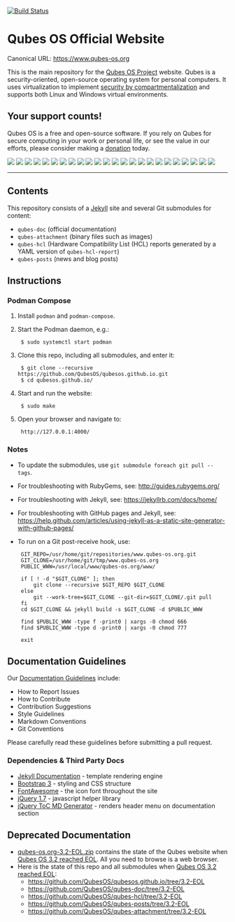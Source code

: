 [![Build Status](https://travis-ci.org/QubesOS/qubesos.github.io.svg?branch=master)](https://travis-ci.org/QubesOS/qubesos.github.io)

Qubes OS Official Website
=========================

Canonical URL: https://www.qubes-os.org

This is the main repository for the [Qubes OS Project][qubes] website. Qubes is
a security-oriented, open-source operating system for personal computers. It
uses virtualization to implement [security by compartmentalization][intro] and
supports both Linux and Windows virtual environments.


Your support counts!
--------------------

Qubes OS is a free and open-source software. If you rely on Qubes for secure
computing in your work or personal life, or see the value in our efforts, please
consider making a [donation](https://www.qubes-os.org/donate/) today.

<a href="https://opencollective.com/qubes-os/backer/0/website" target="_blank"><img src="https://opencollective.com/qubes-os/backer/0/avatar.svg"></a>
<a href="https://opencollective.com/qubes-os/backer/1/website" target="_blank"><img src="https://opencollective.com/qubes-os/backer/1/avatar.svg"></a>
<a href="https://opencollective.com/qubes-os/backer/2/website" target="_blank"><img src="https://opencollective.com/qubes-os/backer/2/avatar.svg"></a>
<a href="https://opencollective.com/qubes-os/backer/3/website" target="_blank"><img src="https://opencollective.com/qubes-os/backer/3/avatar.svg"></a>
<a href="https://opencollective.com/qubes-os/backer/4/website" target="_blank"><img src="https://opencollective.com/qubes-os/backer/4/avatar.svg"></a>
<a href="https://opencollective.com/qubes-os/backer/5/website" target="_blank"><img src="https://opencollective.com/qubes-os/backer/5/avatar.svg"></a>
<a href="https://opencollective.com/qubes-os/backer/6/website" target="_blank"><img src="https://opencollective.com/qubes-os/backer/6/avatar.svg"></a>
<a href="https://opencollective.com/qubes-os/backer/7/website" target="_blank"><img src="https://opencollective.com/qubes-os/backer/7/avatar.svg"></a>
<a href="https://opencollective.com/qubes-os/backer/8/website" target="_blank"><img src="https://opencollective.com/qubes-os/backer/8/avatar.svg"></a>
<a href="https://opencollective.com/qubes-os/backer/9/website" target="_blank"><img src="https://opencollective.com/qubes-os/backer/9/avatar.svg"></a>
<a href="https://opencollective.com/qubes-os/backer/10/website" target="_blank"><img src="https://opencollective.com/qubes-os/backer/10/avatar.svg"></a>
<a href="https://opencollective.com/qubes-os/backer/11/website" target="_blank"><img src="https://opencollective.com/qubes-os/backer/11/avatar.svg"></a>
<a href="https://opencollective.com/qubes-os/backer/12/website" target="_blank"><img src="https://opencollective.com/qubes-os/backer/12/avatar.svg"></a>
<a href="https://opencollective.com/qubes-os/backer/13/website" target="_blank"><img src="https://opencollective.com/qubes-os/backer/13/avatar.svg"></a>
<a href="https://opencollective.com/qubes-os/backer/14/website" target="_blank"><img src="https://opencollective.com/qubes-os/backer/14/avatar.svg"></a>
<a href="https://opencollective.com/qubes-os/backer/15/website" target="_blank"><img src="https://opencollective.com/qubes-os/backer/15/avatar.svg"></a>
<a href="https://opencollective.com/qubes-os/backer/16/website" target="_blank"><img src="https://opencollective.com/qubes-os/backer/16/avatar.svg"></a>
<a href="https://opencollective.com/qubes-os/backer/17/website" target="_blank"><img src="https://opencollective.com/qubes-os/backer/17/avatar.svg"></a>
<a href="https://opencollective.com/qubes-os/backer/18/website" target="_blank"><img src="https://opencollective.com/qubes-os/backer/18/avatar.svg"></a>
<a href="https://opencollective.com/qubes-os/backer/19/website" target="_blank"><img src="https://opencollective.com/qubes-os/backer/19/avatar.svg"></a>
<a href="https://opencollective.com/qubes-os/backer/20/website" target="_blank"><img src="https://opencollective.com/qubes-os/backer/20/avatar.svg"></a>
<a href="https://opencollective.com/qubes-os/backer/21/website" target="_blank"><img src="https://opencollective.com/qubes-os/backer/21/avatar.svg"></a>
<a href="https://opencollective.com/qubes-os/backer/22/website" target="_blank"><img src="https://opencollective.com/qubes-os/backer/22/avatar.svg"></a>
<a href="https://opencollective.com/qubes-os/backer/23/website" target="_blank"><img src="https://opencollective.com/qubes-os/backer/23/avatar.svg"></a>

--------------------------------------------------------------------------------

Contents
--------

This repository consists of a [Jekyll] site and several Git submodules for
content:

 - `qubes-doc` (official documentation)
 - `qubes-attachment` (binary files such as images)
 - `qubes-hcl` (Hardware Compatibility List (HCL) reports generated by a YAML
   version of `qubes-hcl-report`)
 - `qubes-posts` (news and blog posts)

Instructions
------------

### Podman Compose ###

1. Install `podman` and `podman-compose`.

2. Start the Podman daemon, e.g.:

        $ sudo systemctl start podman

3. Clone this repo, including all submodules, and enter it:

        $ git clone --recursive https://github.com/QubesOS/qubesos.github.io.git
        $ cd qubesos.github.io/

4. Start and run the website:

        $ sudo make

5. Open your browser and navigate to:

        http://127.0.0.1:4000/

### Notes ###

 - To update the submodules, use `git submodule foreach git pull --tags`.
 - For troubleshooting with RubyGems, see: <http://guides.rubygems.org/>
 - For troubleshooting with Jekyll, see: <https://jekyllrb.com/docs/home/>
 - For troubleshooting with GitHub pages and Jekyll, see: <https://help.github.com/articles/using-jekyll-as-a-static-site-generator-with-github-pages/>
 - To run on a Git post-receive hook, use:

        GIT_REPO=/usr/home/git/repositories/www.qubes-os.org.git
        GIT_CLONE=/usr/home/git/tmp/www.qubes-os.org
        PUBLIC_WWW=/usr/local/www/qubes-os.org/www/

        if [ ! -d "$GIT_CLONE" ]; then
            git clone --recursive $GIT_REPO $GIT_CLONE
        else
            git --work-tree=$GIT_CLONE --git-dir=$GIT_CLONE/.git pull
        fi
        cd $GIT_CLONE && jekyll build -s $GIT_CLONE -d $PUBLIC_WWW

        find $PUBLIC_WWW -type f -print0 | xargs -0 chmod 666
        find $PUBLIC_WWW -type d -print0 | xargs -0 chmod 777

        exit

Documentation Guidelines
------------------------

Our [Documentation Guidelines] include:
 - How to Report Issues
 - How to Contribute
 - Contribution Suggestions
 - Style Guidelines
 - Markdown Conventions
 - Git Conventions

Please carefully read these guidelines before submitting a pull request.

### Dependencies & Third Party Docs ###

 - [Jekyll Documentation] - template rendering engine
 - [Bootstrap 3] - styling and CSS structure
 - [FontAwesome] - the icon font throughout the site
 - [jQuery 1.7] - javascript helper library
 - [jQuery ToC MD Generator] - renders header menu on documentation section

Deprecated Documentation
------------------------

 - [qubes-os.org-3.2-EOL.zip] contains the state of the Qubes website when
   [Qubes OS 3.2 reached EOL]. All you need to browse is a web browser.
 - Here is the state of this repo and all submodules when [Qubes OS 3.2 reached
   EOL]:
   - https://github.com/QubesOS/qubesos.github.io/tree/3.2-EOL
   - https://github.com/QubesOS/qubes-doc/tree/3.2-EOL
   - https://github.com/QubesOS/qubes-hcl/tree/3.2-EOL
   - https://github.com/QubesOS/qubes-posts/tree/3.2-EOL
   - https://github.com/QubesOS/qubes-attachment/tree/3.2-EOL


[qubes]: https://github.com/QubesOS
[intro]: https://www.qubes-os.org/intro/
[Documentation Guidelines]: https://www.qubes-os.org/doc/doc-guidelines/
[Jekyll]: https://jekyllrb.com/
[Jekyll Documentation]: http://jekyllrb.com/docs/
[FontAwesome]: http://fontawesome.io
[Bootstrap 3]: http://getbootstrap.com
[jQuery 1.7]: http://api.jquery.com
[jQuery ToC MD Generator]: https://github.com/dafi/tocmd-generator
[gh-fork]: https://guides.github.com/activities/forking/
[gh-pull]: https://help.github.com/articles/using-pull-requests/
[patch]: https://www.qubes-os.org/doc/source-code/#sending-a-patch
[qubes-os.org-3.2-EOL.zip]: https://github.com/QubesOS/qubesos.github.io/releases/download/3.2-EOL/qubes-os.org-3.2-EOL.zip
[Qubes OS 3.2 reached EOL]: https://www.qubes-os.org/news/2019/03/28/qubes-3-2-has-reached-eol/

